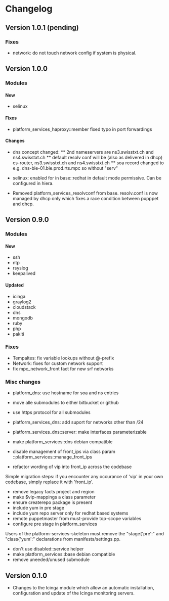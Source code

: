 # Changelog


## Version 1.0.1 (pending)

### Fixes
* network: do not touch network config if system is physical.

## Version 1.0.0

### Modules

#### New
* selinux

#### Fixes
* platform_services_haproxy::member fixed typo in port forwardings


#### Changes

* dns concept changed: 
** 2nd nameservers are ns3.swisstxt.ch and ns4.swisstxt.ch
** default resolv conf will be (also as delivered in dhcp) cs-router, ns3.swisstxt.ch and ns4.swisstxt.ch
** soa record changed to e.g. dns-bie-01.bie.prod.rts.mpc so without "serv"

* selinux: enabled for in base::redhat in default mode permissive. Can be configured in hiera.
* Removed platform_services_resolvconf from base. resolv.conf is now managed by dhcp only which fixes a race condition between pupppet and dhcp.

## Version 0.9.0

### Modules

#### New

* ssh
* ntp
* rsyslog
* keepalived

#### Updated
* icinga
* graylog2
* cloudstack
* dns
* mongodb
* ruby
* php
* pakiti

### Fixes
* Tempaltes: fix variable lookups without @-prefix
* Network: fixes for custom network support
* fix mpc_network_front fact for new srf networks

### Misc changes
* platform_dns: use hostname for soa and ns entries
* move alle submodules to either bitbucket or github
* use https protocol for all submodules
* platform_services_dns: add suport for networks other than /24
* platform_services_dns::server: make interfaces parameterizable
* make platform_services::dns debian compatible
* disable management of front_ips via class param ::platform_services::manage_front_ips

* refactor wording of vip into front_ip across the codebase

Simple migration steps: if you encounter any occurance of 'vip'
in your own codebase, simply replace it with 'front_ip'.

* remove legacy facts project and region
* make $vip-mappings a class parameter
* ensure createrepo package is present
* include yum in pre stage
* include yum repo server only for redhat based systems
* remote puppetmaster from must-provide top-scope variables
* configure pre stage in platform_services

Users of the platform-services-skeleton must remove the "stage{'pre':"
and "class{'yum':" declarations from manifests/settings.pp.

* don't use disabled::service helper
* make platform_services::base debian compatible
* remove uneeded/unused submodule

## Version 0.1.0

* Changes to the Icinga module which allow an automatic installation, configuration and update of the Icinga monitoring servers.
